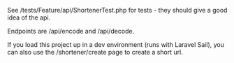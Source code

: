 See /tests/Feature/api/ShortenerTest.php for tests - they should give a good idea of the api. 

Endpoints are /api/encode and /api/decode.

If you load this project up in a dev environment (runs with Laravel Sail), you can also use the /shortener/create page to create a short url.
